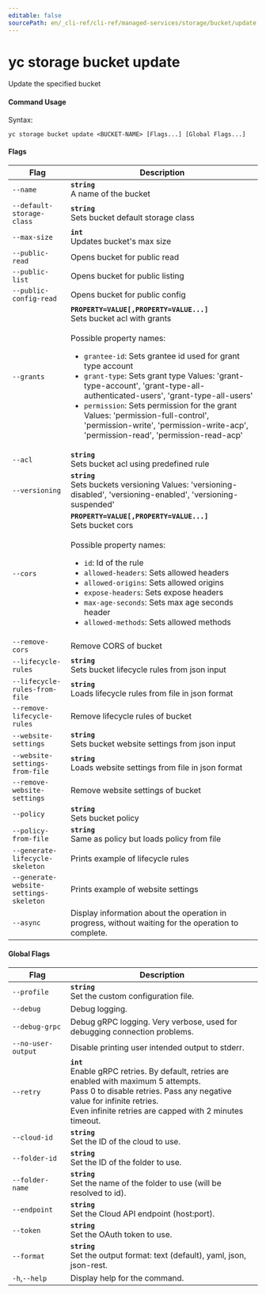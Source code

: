 ```yaml
---
editable: false
sourcePath: en/_cli-ref/cli-ref/managed-services/storage/bucket/update.md
---
```


# yc storage bucket update

Update the specified bucket

#### Command Usage

Syntax: 

`yc storage bucket update <BUCKET-NAME> [Flags...] [Global Flags...]`

#### Flags

| Flag | Description |
|----|----|
|`--name`|<b>`string`</b><br/>A name of the bucket|
|`--default-storage-class`|<b>`string`</b><br/>Sets bucket default storage class|
|`--max-size`|<b>`int`</b><br/>Updates bucket's max size|
|`--public-read`|Opens bucket for public read|
|`--public-list`|Opens bucket for public listing|
|`--public-config-read`|Opens bucket for public config|
|`--grants`|<b>`PROPERTY=VALUE[,PROPERTY=VALUE...]`</b><br/>Sets bucket acl with grants<br/><br/>Possible property names:<br/><ul> <li><code>grantee-id</code>:     Sets grantee id used for grant type account</li> <li><code>grant-type</code>:     Sets grant type Values: 'grant-type-account', 'grant-type-all-authenticated-users', 'grant-type-all-users'</li> <li><code>permission</code>:     Sets permission for the grant Values: 'permission-full-control', 'permission-write', 'permission-write-acp', 'permission-read', 'permission-read-acp'</li> </ul>|
|`--acl`|<b>`string`</b><br/>Sets bucket acl using predefined rule|
|`--versioning`|<b>`string`</b><br/>Sets buckets versioning Values: 'versioning-disabled', 'versioning-enabled', 'versioning-suspended'|
|`--cors`|<b>`PROPERTY=VALUE[,PROPERTY=VALUE...]`</b><br/>Sets bucket cors<br/><br/>Possible property names:<br/><ul> <li><code>id</code>:     Id of the rule</li> <li><code>allowed-headers</code>:     Sets allowed headers</li> <li><code>allowed-origins</code>:     Sets allowed origins</li> <li><code>expose-headers</code>:     Sets expose headers</li> <li><code>max-age-seconds</code>:     Sets max age seconds header</li> <li><code>allowed-methods</code>:     Sets allowed methods</li> </ul>|
|`--remove-cors`|Remove CORS of bucket|
|`--lifecycle-rules`|<b>`string`</b><br/>Sets bucket lifecycle rules from json input|
|`--lifecycle-rules-from-file`|<b>`string`</b><br/>Loads lifecycle rules from file in json format|
|`--remove-lifecycle-rules`|Remove lifecycle rules of bucket|
|`--website-settings`|<b>`string`</b><br/>Sets bucket website settings from json input|
|`--website-settings-from-file`|<b>`string`</b><br/>Loads website settings from file in json format|
|`--remove-website-settings`|Remove website settings of bucket|
|`--policy`|<b>`string`</b><br/>Sets bucket policy|
|`--policy-from-file`|<b>`string`</b><br/>Same as policy but loads policy from file|
|`--generate-lifecycle-skeleton`|Prints example of lifecycle rules|
|`--generate-website-settings-skeleton`|Prints example of website settings|
|`--async`|Display information about the operation in progress, without waiting for the operation to complete.|

#### Global Flags

| Flag | Description |
|----|----|
|`--profile`|<b>`string`</b><br/>Set the custom configuration file.|
|`--debug`|Debug logging.|
|`--debug-grpc`|Debug gRPC logging. Very verbose, used for debugging connection problems.|
|`--no-user-output`|Disable printing user intended output to stderr.|
|`--retry`|<b>`int`</b><br/>Enable gRPC retries. By default, retries are enabled with maximum 5 attempts.<br/>Pass 0 to disable retries. Pass any negative value for infinite retries.<br/>Even infinite retries are capped with 2 minutes timeout.|
|`--cloud-id`|<b>`string`</b><br/>Set the ID of the cloud to use.|
|`--folder-id`|<b>`string`</b><br/>Set the ID of the folder to use.|
|`--folder-name`|<b>`string`</b><br/>Set the name of the folder to use (will be resolved to id).|
|`--endpoint`|<b>`string`</b><br/>Set the Cloud API endpoint (host:port).|
|`--token`|<b>`string`</b><br/>Set the OAuth token to use.|
|`--format`|<b>`string`</b><br/>Set the output format: text (default), yaml, json, json-rest.|
|`-h`,`--help`|Display help for the command.|
